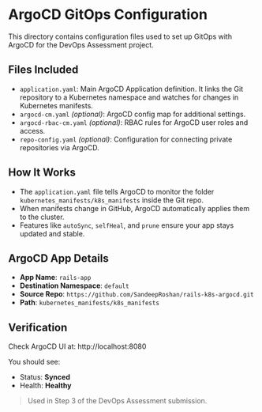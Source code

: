 # ArgoCD GitOps Configuration

This directory contains configuration files used to set up GitOps with ArgoCD for the DevOps Assessment project.

## Files Included

- `application.yaml`: Main ArgoCD Application definition. It links the Git repository to a Kubernetes namespace and watches for changes in Kubernetes manifests.
- `argocd-cm.yaml` *(optional)*: ArgoCD config map for additional settings.
- `argocd-rbac-cm.yaml` *(optional)*: RBAC rules for ArgoCD user roles and access.
- `repo-config.yaml` *(optional)*: Configuration for connecting private repositories via ArgoCD.

## How It Works

- The `application.yaml` file tells ArgoCD to monitor the folder `kubernetes_manifests/k8s_manifests` inside the Git repo.
- When manifests change in GitHub, ArgoCD automatically applies them to the cluster.
- Features like `autoSync`, `selfHeal`, and `prune` ensure your app stays updated and stable.

## ArgoCD App Details

- **App Name**: `rails-app`
- **Destination Namespace**: `default`
- **Source Repo**: `https://github.com/SandeepRoshan/rails-k8s-argocd.git`
- **Path**: `kubernetes_manifests/k8s_manifests`

## Verification

Check ArgoCD UI at:
http://localhost:8080



You should see:
- Status: **Synced**
- Health: **Healthy**

> Used in Step 3 of the DevOps Assessment submission.
